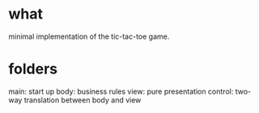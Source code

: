 # what

minimal implementation of the tic-tac-toe game.

# folders

main: start up
body: business rules
view: pure presentation
control: two-way translation between body and view